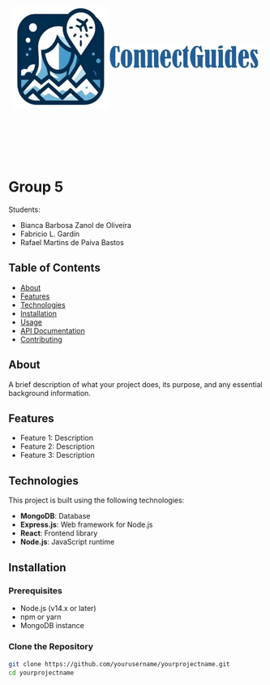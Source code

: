 <div style="display: flex; justify-content: center; align-items: center; height: 400px;">
  <img src="client/public/assets/logo.png" alt="App logo" height="200"/>
  <img src="client/public/assets/logoName.png" alt="App name" height="50"/>
</div>


# Group 5
Students:
- Bianca Barbosa Zanol de Oliveira
- Fabricio L. Gardin
- Rafael Martins de Paiva Bastos



## Table of Contents

- [About](#about)
- [Features](#features)
- [Technologies](#technologies)
- [Installation](#installation)
- [Usage](#usage)
- [API Documentation](#api-documentation)
- [Contributing](#contributing)

## About

A brief description of what your project does, its purpose, and any essential background information.

## Features

- Feature 1: Description
- Feature 2: Description
- Feature 3: Description

## Technologies

This project is built using the following technologies:

- **MongoDB**: Database
- **Express.js**: Web framework for Node.js
- **React**: Frontend library
- **Node.js**: JavaScript runtime

## Installation

### Prerequisites

- Node.js (v14.x or later)
- npm or yarn
- MongoDB instance

### Clone the Repository

```sh
git clone https://github.com/yourusername/yourprojectname.git
cd yourprojectname
